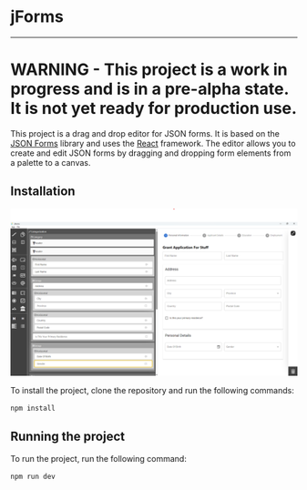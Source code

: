 # jForms

---

# WARNING - This project is a work in progress and is in a pre-alpha state. It is not yet ready for production use.

This project is a drag and drop editor for JSON forms. It is based on the [JSON Forms](https://jsonforms.io/) library
and uses the [React](https://reactjs.org/) framework. The editor allows you to create and edit JSON forms by dragging
and dropping form elements from a palette to a canvas.                                             

## Installation

![Editor Preview](./public/img.png)

To install the project, clone the repository and run the following commands:

```bash
npm install
```

## Running the project

To run the project, run the following command:

```bash
npm run dev
```
